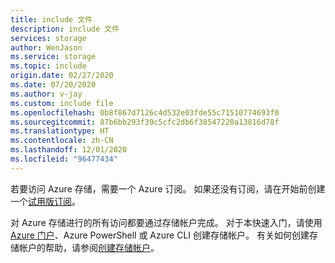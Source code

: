 ```yaml
---
title: include 文件
description: include 文件
services: storage
author: WenJason
ms.service: storage
ms.topic: include
origin.date: 02/27/2020
ms.date: 07/20/2020
ms.author: v-jay
ms.custom: include file
ms.openlocfilehash: 0b8f867d7126c4d532e03fde55c71510774693f0
ms.sourcegitcommit: 87b6bb293f39c5cfc2db6f38547220a13816d78f
ms.translationtype: HT
ms.contentlocale: zh-CN
ms.lasthandoff: 12/01/2020
ms.locfileid: "96477434"
---
```

若要访问 Azure 存储，需要一个 Azure 订阅。 如果还没有订阅，请在开始前创建一个[试用版订阅](https://www.microsoft.com/china/azure/index.html?fromtype=cn)。

对 Azure 存储进行的所有访问都要通过存储帐户完成。 对于本快速入门，请使用 [Azure 门户](https://portal.azure.cn/)、Azure PowerShell 或 Azure CLI 创建存储帐户。 有关如何创建存储帐户的帮助，请参阅[创建存储帐户](../articles/storage/common/storage-account-create.md)。